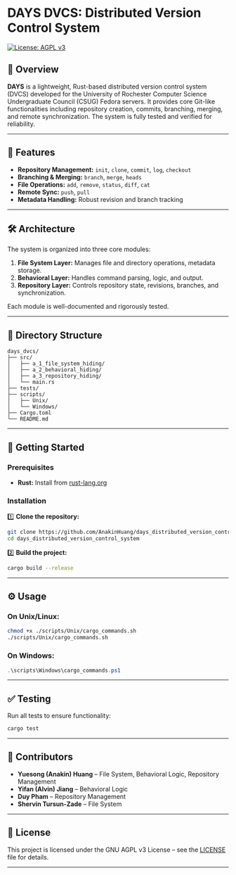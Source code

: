 # DAYS DVCS: Distributed Version Control System

[![License: AGPL v3](https://img.shields.io/badge/License-AGPL%20v3-blue.svg)](https://www.gnu.org/licenses/agpl-3.0)

## 🚀 Overview

**DAYS** is a lightweight, Rust-based distributed version control system (DVCS) developed for the University of Rochester Computer Science Undergraduate Council (CSUG) Fedora servers. It provides core Git-like functionalities including repository creation, commits, branching, merging, and remote synchronization. The system is fully tested and verified for reliability.

---

## 🧩 Features

- **Repository Management:** `init`, `clone`, `commit`, `log`, `checkout`
- **Branching & Merging:** `branch`, `merge`, `heads`
- **File Operations:** `add`, `remove`, `status`, `diff`, `cat`
- **Remote Sync:** `push`, `pull`
- **Metadata Handling:** Robust revision and branch tracking

---

## 🛠️ Architecture

The system is organized into three core modules:

1. **File System Layer:** Manages file and directory operations, metadata storage.
2. **Behavioral Layer:** Handles command parsing, logic, and output.
3. **Repository Layer:** Controls repository state, revisions, branches, and synchronization.

Each module is well-documented and rigorously tested.

---

## 📂 Directory Structure

```
days_dvcs/
├── src/
│   ├── a_1_file_system_hiding/
│   ├── a_2_behavioral_hiding/
│   ├── a_3_repository_hiding/
│   └── main.rs
├── tests/
├── scripts/
│   ├── Unix/
│   └── Windows/
├── Cargo.toml
└── README.md
```

---

## 🚀 Getting Started

### Prerequisites

- **Rust:** Install from [rust-lang.org](https://www.rust-lang.org/tools/install)

### Installation

1️⃣ **Clone the repository:**

```bash
git clone https://github.com/AnakinHuang/days_distributed_version_control_system.git
cd days_distributed_version_control_system
```

2️⃣ **Build the project:**

```bash
cargo build --release
```

---

## ⚙️ Usage

### On Unix/Linux:

```bash
chmod +x ./scripts/Unix/cargo_commands.sh
./scripts/Unix/cargo_commands.sh
```

### On Windows:

```powershell
.\scripts\Windows\cargo_commands.ps1
```

---

## ✅ Testing

Run all tests to ensure functionality:

```bash
cargo test
```

---

## 👥 Contributors

- **Yuesong (Anakin) Huang** – File System, Behavioral Logic, Repository Management
- **Yifan (Alvin) Jiang** – Behavioral Logic
- **Duy Pham** – Repository Management
- **Shervin Tursun-Zade** – File System

---

## 📄 License

This project is licensed under the GNU AGPL v3 License – see the [LICENSE](LICENSE) file for details.

---
